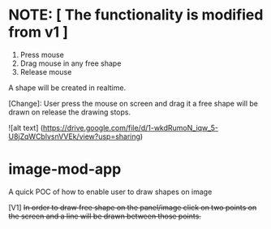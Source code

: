 
# NOTE: [ The functionality is modified from v1 ]

1. Press mouse 
2. Drag mouse in any free shape
3. Release mouse

A shape will be created in realtime.

[Change]: User press the mouse on screen and drag it a free shape will be drawn on release the drawing stops.

![alt text] (https://drive.google.com/file/d/1-wkdRumoN_iqw_5-U8jZqWCblvsnVVEk/view?usp=sharing)



# image-mod-app
A quick POC of how to enable user to draw shapes on image


[V1] ~~In order to draw free shape on the panel/image click on two points on the screen and a line will be drawn between those points.~~


